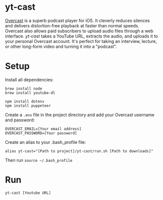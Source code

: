# yt-cast
[Overcast](https://overcast.fm) is a superb podcast player for iOS. It cleverly reduces silences and delivers distortion-free playback at faster than normal speeds. Overcast also allows paid subscribers to upload audio files through a web interface. _yt-cast_ takes a YouTube URL, extracts the audio, and uploads it to your personal Overcast account. It's perfect for taking an interview, lecture, or other long-form video and turning it into a "podcast". 


# Setup

Install all dependencies:
```
brew install node
brew install youtube-dl

npm install dotenv
npm install puppeteer
```

Create a `.env` file in the project directory and add your Overcast username and password:

```
OVERCAST_EMAIL=[Your email address]
OVERCAST_PASSWORD=[Your password]
```

Create an alias to your .bash_profile file:


```
alias yt-cast="[Path to project]/yt-cast/run.sh [Path to downloads]"
```

Then run `source ~/.bash_profile`

# Run

`yt-cast [Youtube URL]`
